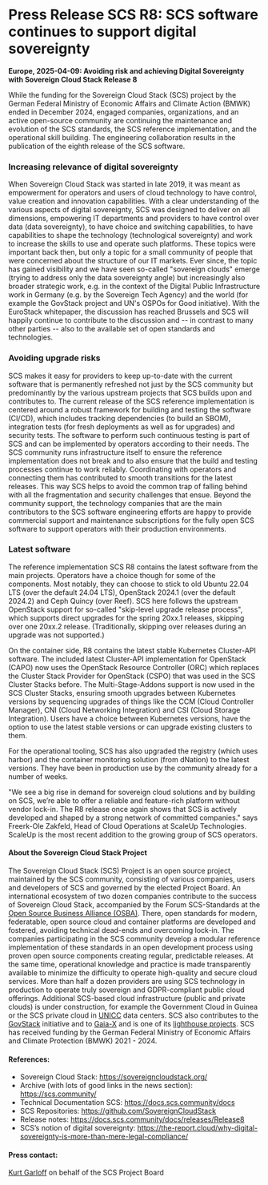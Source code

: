 # Press Release SCS R8: SCS software continues to support digital sovereignty

**Europe, 2025-04-09: Avoiding risk and achieving Digital Sovereignty with Sovereign Cloud Stack Release 8**

While the funding for the Sovereign Cloud Stack (SCS) project by the German Federal Ministry of Economic Affairs and Climate Action (BMWK) ended in December 2024, engaged companies, organizations, and an active open-source community are continuing the maintenance and evolution of the SCS standards, the SCS reference implementation, and the operational skill building. The engineering collaboration results in the publication of the eighth release of the SCS software.

### Increasing relevance of digital sovereignty

When Sovereign Cloud Stack was started in late 2019, it was meant as empowerment for operators and users of cloud technology to have control, value creation and innovation capabilities. With a clear understanding of the various aspects of digital sovereignty, SCS was designed to deliver on all dimensions, empowering IT departments and providers to have control over data (data sovereignty), to have choice and switching capabilities, to have capabilities to shape the technology (technological sovereignty) and work to increase the skills to use and operate such platforms. These topics were important back then, but only a topic for a small community of people that were concerned about the structure of our IT markets. Ever since, the topic has gained visibility and we have seen so-called "sovereign clouds" emerge (trying to address only the data sovereignty angle) but increasingly also broader strategic work, e.g. in the context of the Digital Public Infrastructure work in Germany (e.g. by the Sovereign Tech Agency) and the world (for example the GovStack project and UN's OSPOs for Good initiative). With the EuroStack whitepaper, the discussion has reached Brussels and SCS will happily continue to contribute to the discussion and -- in contrast to many other parties -- also to the available set of open standards and technologies.

### Avoiding upgrade risks

SCS makes it easy for providers to keep up-to-date with the current software that is permanently refreshed not just by the SCS community but predominantly by the various upstream projects that SCS builds upon and contributes to. The current release of the SCS reference implementation is centered around a robust framework for building and testing the software (CI/CD), which includes tracking dependencies (to build an SBOM), integration tests (for fresh deployments as well as for upgrades) and security tests. The software to perform such continuous testing is part of SCS and can be implemented by operators according to their needs. The SCS community runs infrastructure itself to ensure the reference implementation does not break and to also ensure that the build and testing processes continue to work reliably. Coordinating with operators and connecting them has contributed to smooth transitions for the latest releases. This way SCS helps to avoid the common trap of falling behind with all the fragmentation and security challenges that ensue. Beyond the community support, the technology companies that are the main contributors to the SCS software engineering efforts are happy to provide commercial support and maintenance subscriptions for the fully open SCS software to support operators with their production environments.

### Latest software

The reference implementation SCS R8 contains the latest software from the main projects. Operators have a choice though for some of the components. Most notably, they can choose to stick to old Ubuntu 22.04 LTS (over the default 24.04 LTS), OpenStack 2024.1 (over the default 2024.2) and Ceph Quincy (over Reef). SCS here follows the upstream OpenStack support for so-called "skip-level upgrade release process", which supports direct upgrades for the spring 20xx.1 releases, skipping over one 20xx.2  release. (Traditionally, skipping over releases during an upgrade was not supported.)

On the container side, R8 contains the latest stable Kubernetes Cluster-API software. The included latest Cluster-API implementation for OpenStack (CAPO) now uses the OpenStack Resource Controller (ORC) which replaces the Cluster Stack Provider for OpenStack (CSPO) that was used in the SCS Cluster Stacks before. The Multi-Stage-Addons support is now used in the SCS Cluster Stacks, ensuring smooth upgrades between Kubernetes versions by sequencing upgrades of things like the CCM (Cloud Controller Manager), CNI (Cloud Networking Integration) and CSI (Cloud Storage Integration). Users have a choice between Kubernetes versions, have the option to use the latest stable versions or can upgrade existing clusters to them.

For the operational tooling, SCS has also upgraded the registry (which uses harbor) and the container monitoring solution (from dNation) to the latest versions. They have been in production use by the community already for a number of weeks.

"We see a big rise in demand for sovereign cloud solutions and by building on SCS, we’re able to offer a reliable and feature-rich platform without vendor lock-in. The R8 release once again shows that SCS is actively developed and shaped by a strong network of committed companies." says Freerk-Ole Zakfeld, Head of Cloud Operations at ScaleUp Technologies. ScaleUp is the most recent addition to the growing group of SCS operators.

#### About the Sovereign Cloud Stack Project

The Sovereign Cloud Stack (SCS) Project is an open source project, maintained by the SCS community, consisting of various companies, users and developers of SCS and governed by the elected Project Board. An international ecosystem of two dozen companies contribute to the success of Sovereign Cloud Stack, accompanied by the Forum SCS-Standards at the [Open Source Business Alliance (OSBA)](https://osb-alliance.de/). There, open standards for modern, federatable, open source cloud and container platforms are developed and fostered, avoiding technical dead-ends and overcoming lock-in. The companies participating in the SCS community develop a modular reference implementation of these standards in an open development process using proven open source components creating regular, predictable releases. At the same time, operational knowledge and practice is made transparently available to minimize the difficulty to operate high-quality and secure cloud services. More than half a dozen providers are using SCS technology in production to operate truly sovereign and GDPR-compliant public cloud offerings. Additional SCS-based cloud infrastructure (public and private clouds) is under construction, for example the Government Cloud in Guinea or the SCS private cloud in [UNICC](https://www.unicc.org/) data centers. SCS also contributes to the [GovStack](https://www.govstack.global/) initiative and to [Gaia-X](https://gaia-x.eu/) and is one of its [lighthouse projects](https://gaia-x.eu/community/lighthouse-projects/). SCS has received funding by the German Federal Ministry of Economic Affairs and Climate Protection (BMWK) 2021 - 2024.

#### References:

- Sovereign Cloud Stack: <https://sovereigncloudstack.org/>
- Archive (with lots of good links in the news section): <https://scs.community/>
- Technical Documentation SCS: <https://docs.scs.community/docs>
- SCS Repositories: <https://github.com/SovereignCloudStack>
- Release notes: <https://docs.scs.community/docs/releases/Release8>
- SCS’s notion of digital sovereignty: <https://the-report.cloud/why-digital-sovereignty-is-more-than-mere-legal-compliance/>

#### Press contact:
[Kurt Garloff](mailto:scs@garloff.de) on behalf of the SCS Project Board
